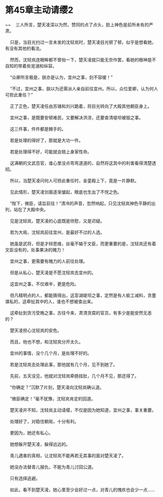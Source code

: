 # 第45章主动请缨2
~~&nbsp;&nbsp;&nbsp;&nbsp;三人所言，楚天凌深以为然，赞同的点了点头，脸上神色是前所未有的严肃。<br><br>&nbsp;&nbsp;&nbsp;&nbsp;只是，当目光扫过一言未发的沈轻岚时，楚天凌目光顿了顿，似乎是想看她，有没有其他的看法。<br><br>&nbsp;&nbsp;&nbsp;&nbsp;然而，沈轻岚连眼眸都不曾抬一下，楚天凌就只能无奈作罢，看她的眼神是不自知的带着些宠溺和纵容。<br><br>&nbsp;&nbsp;&nbsp;&nbsp;“众卿所言极是，朕亦是认为，宜州之事，刻不容缓！”<br><br>&nbsp;&nbsp;&nbsp;&nbsp;“不过，宜州之事，朕以为还需派人亲自前往宜州。所以，众位爱卿，认为何人可担此重任？”<br><br>&nbsp;&nbsp;&nbsp;&nbsp;正了正色，楚天凌任由苏锗和刘兴跪着，将目光转向了大殿其他朝臣身上。<br><br>&nbsp;&nbsp;&nbsp;&nbsp;宜州之事，是既要安顿难民，又要解决洪涝，还要查清堤坝被毁之事。<br><br>&nbsp;&nbsp;&nbsp;&nbsp;这三件事，件件都是棘手的。<br><br>&nbsp;&nbsp;&nbsp;&nbsp;若是处理的得好了，那就是大功一件。<br><br>&nbsp;&nbsp;&nbsp;&nbsp;若是处理得不好，可能就会赔上身家性命。<br><br>&nbsp;&nbsp;&nbsp;&nbsp;这满朝的文武百官，谁心里没点弯弯道道的，自然将这其中的利害看得清楚透彻。<br><br>&nbsp;&nbsp;&nbsp;&nbsp;所以，当楚天凌问何人可担此重任时，金銮殿上下，竟是一片静默。<br><br>&nbsp;&nbsp;&nbsp;&nbsp;见此情形，楚天凌剑眉逐渐皱起，眼底也生出了不悦之色。<br><br>&nbsp;&nbsp;&nbsp;&nbsp;“陛下，微臣，请旨前往！”清冷的声音，忽然响起，只见沈轻岚神色平静的出列，站在了大殿中央。<br><br>&nbsp;&nbsp;&nbsp;&nbsp;见是沈轻岚，楚天凌的心底既是欣慰，又是迟疑。<br><br>&nbsp;&nbsp;&nbsp;&nbsp;若为大局，沈轻岚前往宜州，是最好不过的人选。<br><br>&nbsp;&nbsp;&nbsp;&nbsp;她虽是武将，但是才辩思维，丝毫不输于文臣，而更重要的是，沈轻岚还有着文臣没有的，处事果决的魄力！<br><br>&nbsp;&nbsp;&nbsp;&nbsp;宜州之事，更需要有魄力的人前往处理。<br><br>&nbsp;&nbsp;&nbsp;&nbsp;但是从私心，楚天凌是不愿沈轻岚去宜州的。<br><br>&nbsp;&nbsp;&nbsp;&nbsp;这宜州之事，不仅艰辛，更是危险。<br><br>&nbsp;&nbsp;&nbsp;&nbsp;但凡精明点的人，都能猜得出，这澎湖堤坝之事，定然是有人偷工减料，贪墨谋私的，这牵扯其中的人，谁也不想被查出来。<br><br>&nbsp;&nbsp;&nbsp;&nbsp;这牵扯到贪污受贿之事，古往今来，肃清贪腐的官员，有多少是能安然无恙的？<br><br>&nbsp;&nbsp;&nbsp;&nbsp;楚天凌担心沈轻岚的安危。<br><br>&nbsp;&nbsp;&nbsp;&nbsp;而且，他也不想，和沈轻岚分开太久。<br><br>&nbsp;&nbsp;&nbsp;&nbsp;宜州的事情，没个几个月，是处理不好的。<br><br>&nbsp;&nbsp;&nbsp;&nbsp;若是沈轻岚去处理此事，那他就有几个月，见不到她了。<br><br>&nbsp;&nbsp;&nbsp;&nbsp;先前，五天没见，他就对沈轻岚牵肠挂肚，几个月不见，那还得了。<br><br>&nbsp;&nbsp;&nbsp;&nbsp;“你确定？”沉默了片刻，楚天凌向沈轻岚确认道。<br><br>&nbsp;&nbsp;&nbsp;&nbsp;“微臣确定！”毫不犹豫，沈轻岚肯定的回道。<br><br>&nbsp;&nbsp;&nbsp;&nbsp;楚天凌并不知，沈轻岚主动请缨，不仅是因为她知道，宜州之事，事关重要。<br><br>&nbsp;&nbsp;&nbsp;&nbsp;处理好了，对稳住朝局，十分有利。<br><br>&nbsp;&nbsp;&nbsp;&nbsp;更因为，她还有私心。<br><br>&nbsp;&nbsp;&nbsp;&nbsp;她想躲开楚天凌，躲得远远的。<br><br>&nbsp;&nbsp;&nbsp;&nbsp;青儿遇害的真相，让沈轻岚不能再若无其事的面对楚天凌了。<br><br>&nbsp;&nbsp;&nbsp;&nbsp;她没办法替青儿报仇，不能为青儿讨回公道。<br><br>&nbsp;&nbsp;&nbsp;&nbsp;只有选择逃避。<br><br>&nbsp;&nbsp;&nbsp;&nbsp;如此，看不到楚天凌，她心里至少会好过一点，对青儿的愧疚也会少一点……<br><br>
                    

<script>_fwqdsqadxfw()</script>
<div><script>_dfwf1dw();</script></div>
<div><script>_dfwf1agdw();</script></div>
                